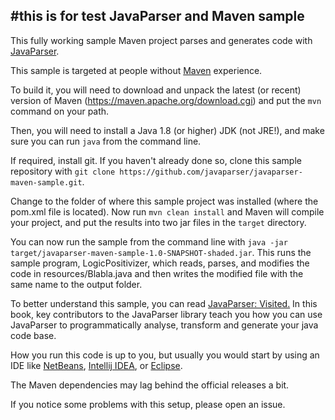 
#this is for test
JavaParser and Maven sample
---

This fully working sample Maven project parses and generates code with [JavaParser](http://www.javaparser.org).

This sample is targeted at people without [Maven](https://maven.apache.org/) experience.

To build it, you will need to download and unpack the latest (or recent) version of Maven (https://maven.apache.org/download.cgi)
and put the `mvn` command on your path.

Then, you will need to install a Java 1.8 (or higher) JDK (not JRE!), and make sure you can run `java` from the command line.

If required, install git. If you haven't already done so, clone this sample repository with `git clone https://github.com/javaparser/javaparser-maven-sample.git`.

Change to the folder of where this sample project was installed (where the pom.xml file is located).
Now run `mvn clean install` and Maven will compile your project, 
and put the results into two jar files in the `target` directory.

You can now run the sample from the command line with
`java -jar target/javaparser-maven-sample-1.0-SNAPSHOT-shaded.jar`.
This runs the sample program, LogicPositivizer, which reads, parses, and modifies the code in resources/Blabla.java and then writes the modified file with the same name to the output folder.

To better understand this sample, you can read [JavaParser: Visited.](https://leanpub.com/javaparservisited) In this book, key contributors to the JavaParser library teach you how you can use JavaParser to programmatically analyse, transform and generate your java code base.

How you run this code is up to you, but usually you would start by using an IDE like [NetBeans](https://netbeans.org/), [Intellij IDEA](https://www.jetbrains.com/idea/), or [Eclipse](https://eclipse.org/ide/).

The Maven dependencies may lag behind the official releases a bit.

If you notice some problems with this setup, please open an issue.
